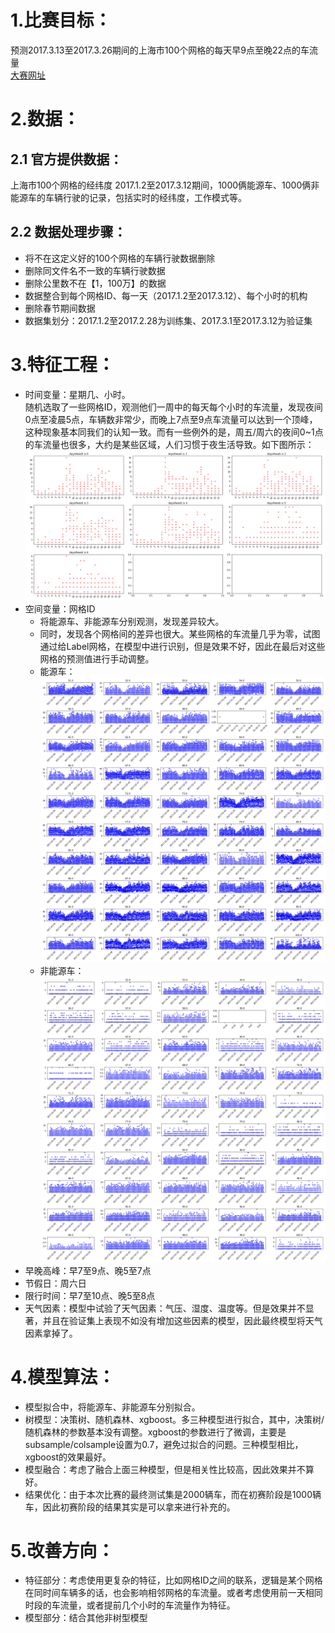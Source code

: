 # 1.比赛目标：
  预测2017.3.13至2017.3.26期间的上海市100个网格的每天早9点至晚22点的车流量  
  [大赛网址](http://www.datadreams.org/#/raceDetail/raceSummary?raceid=120)
  
# 2.数据：
  ## 2.1 官方提供数据：
   上海市100个网格的经纬度
   2017.1.2至2017.3.12期间，1000俩能源车、1000俩非能源车的车辆行驶的记录，包括实时的经纬度，工作模式等。
    
  ## 2.2 数据处理步骤：
   + 将不在这定义好的100个网格的车辆行驶数据删除
   + 删除同文件名不一致的车辆行驶数据
   + 删除公里数不在【1，100万】的数据
   + 数据整合到每个网格ID、每一天（2017.1.2至2017.3.12）、每个小时的机构
   + 删除春节期间数据
   + 数据集划分：2017.1.2至2017.2.28为训练集、2017.3.1至2017.3.12为验证集
    
# 3.特征工程：
  + 时间变量：星期几、小时。  
  随机选取了一些网格ID，观测他们一周中的每天每个小时的车流量，发现夜间0点至凌晨5点，车辆数非常少，而晚上7点至9点车流量可以达到一个顶峰，这种现象基本同我们的认知一致。而有一些例外的是，周五/周六的夜间0~1点的车流量也很多，大约是某些区域，人们习惯于夜生活导致。如下图所示：  
  ![](https://github.com/superdy666/Competitions/blob/master/BOT_traffic_volume/hour.png)
  + 空间变量：网格ID
    + 将能源车、非能源车分别观测，发现差异较大。
    + 同时，发现各个网格间的差异也很大。某些网格的车流量几乎为零，试图通过给Label网格，在模型中进行识别，但是效果不好，因此在最后对这些网格的预测值进行手动调整。
    + 能源车：![](https://github.com/superdy666/Competitions/blob/master/BOT_traffic_volume/eCar.png)
    + 非能源车：![](https://github.com/superdy666/Competitions/blob/master/BOT_traffic_volume/rCar.png)
  + 早晚高峰：早7至9点、晚5至7点
  + 节假日：周六日
  + 限行时间：早7至10点、晚5至8点
  + 天气因素：模型中试验了天气因素：气压、湿度、温度等。但是效果并不显著，并且在验证集上表现不如没有增加这些因素的模型，因此最终模型将天气因素拿掉了。
  
# 4.模型算法：
  + 模型拟合中，将能源车、非能源车分别拟合。
  + 树模型：决策树、随机森林、xgboost。多三种模型进行拟合，其中，决策树/随机森林的参数基本没有调整。xgboost的参数进行了微调，主要是subsample/colsample设置为0.7，避免过拟合的问题。三种模型相比，xgboost的效果最好。
  + 模型融合：考虑了融合上面三种模型，但是相关性比较高，因此效果并不算好。
  + 结果优化：由于本次比赛的最终测试集是2000辆车，而在初赛阶段是1000辆车，因此初赛阶段的结果其实是可以拿来进行补充的。
   
# 5.改善方向：
  + 特征部分：考虑使用更复杂的特征，比如网格ID之间的联系，逻辑是某个网格在同时间车辆多的话，也会影响相邻网格的车流量。或者考虑使用前一天相同时段的车流量，或者提前几个小时的车流量作为特征。
  + 模型部分：结合其他非树型模型



